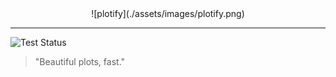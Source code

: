 <center>
![plotify](./assets/images/plotify.png)
</center>

--------------------------------------------------------------------------------

![Test Status](https://github.com/seba-1511/plotify/workflows/Testing/badge.svg?branch=master)

> "Beautiful plots, fast."
